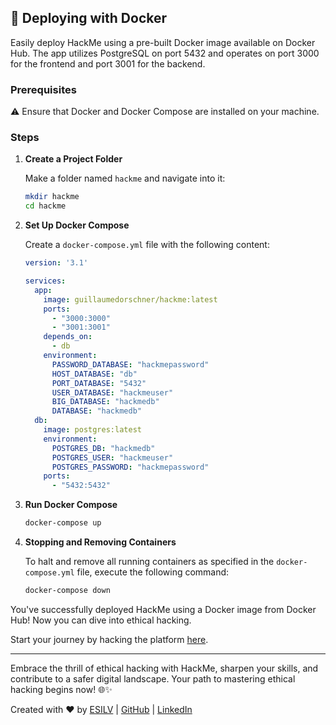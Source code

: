 ## 🐳 Deploying with Docker

Easily deploy HackMe using a pre-built Docker image available on Docker Hub. The app utilizes PostgreSQL on port 5432 and operates on port 3000 for the frontend and port 3001 for the backend.

### Prerequisites

⚠️ Ensure that Docker and Docker Compose are installed on your machine.

### Steps

1. **Create a Project Folder**
   
    Make a folder named `hackme` and navigate into it:
    ```bash
    mkdir hackme
    cd hackme
    ```

2. **Set Up Docker Compose**

    Create a `docker-compose.yml` file with the following content:
    ```yaml
    version: '3.1'

    services:
      app:
        image: guillaumedorschner/hackme:latest
        ports:
          - "3000:3000"
          - "3001:3001"
        depends_on:
          - db
        environment:
          PASSWORD_DATABASE: "hackmepassword"
          HOST_DATABASE: "db"
          PORT_DATABASE: "5432"
          USER_DATABASE: "hackmeuser"
          BIG_DATABASE: "hackmedb"
          DATABASE: "hackmedb"
      db:
        image: postgres:latest
        environment:
          POSTGRES_DB: "hackmedb"
          POSTGRES_USER: "hackmeuser"
          POSTGRES_PASSWORD: "hackmepassword"
        ports:
          - "5432:5432"
    ```

3. **Run Docker Compose**
    ```bash
    docker-compose up
    ```

4. **Stopping and Removing Containers**
  
    To halt and remove all running containers as specified in the `docker-compose.yml` file, execute the following command:
    ```bash
    docker-compose down
    ```

You've successfully deployed HackMe using a Docker image from Docker Hub! Now you can dive into ethical hacking.

Start your journey by hacking the platform [here](Documentation/hack.md).

---

Embrace the thrill of ethical hacking with HackMe, sharpen your skills, and contribute to a safer digital landscape. Your path to mastering ethical hacking begins now! 🌐✨

Created with ❤️ by [ESILV](https://www.esilv.fr/) | [GitHub](https://github.com/GuillaumeDorschner) | [LinkedIn](https://www.linkedin.com/in/guillaume-dorschner/)